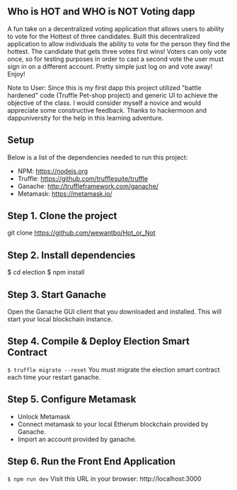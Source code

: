 ## Who is HOT and WHO is NOT Voting dapp
A fun take on a decentralized voting application that allows users to ability to vote for the Hottest of three candidates.  Built this decentralized application to allow individuals the ability to vote for the person they find the hottest.  The candidate that gets three votes first wins!  Voters can only vote once, so for testing purposes in order to cast a second vote the user must sign in on a different account.  Pretty simple just log on and vote away! Enjoy!

Note to User: Since this is my first dapp this project utilized "battle hardened" code (Truffle Pet-shop project) and generic UI to achieve the objective of the class.  I would consider myself a novice and would appreciate some constructive feedback.  Thanks to hackermoon and dappuniversity for the help in this learning adventure.

## Setup ##
Below is a list of the dependencies needed to run this project:
- NPM: https://nodejs.org
- Truffle: https://github.com/trufflesuite/truffle
- Ganache: http://truffleframework.com/ganache/
- Metamask: https://metamask.io/

## Step 1. Clone the project
git clone https://github.com/wewantbo/Hot_or_Not

## Step 2. Install dependencies
$ cd election
$ npm install

## Step 3. Start Ganache
Open the Ganache GUI client that you downloaded and installed. This will start your local blockchain instance.

## Step 4. Compile & Deploy Election Smart Contract
`$ truffle migrate --reset`
You must migrate the election smart contract each time your restart ganache.

## Step 5. Configure Metamask
- Unlock Metamask
- Connect metamask to your local Etherum blockchain provided by Ganache.
- Import an account provided by ganache.

## Step 6. Run the Front End Application
`$ npm run dev`
Visit this URL in your browser: http://localhost:3000
